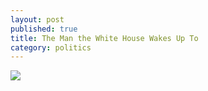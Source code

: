 ```yaml
---
layout: post
published: true
title: The Man the White House Wakes Up To
category: politics
---
```


![](http://wonkette.com/wp-content/uploads/2010/05/mikeallencover.jpg)


